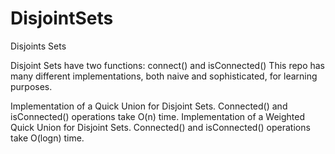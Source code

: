 # DisjointSets
Disjoints Sets

Disjoint Sets have two functions: connect() and isConnected()
This repo has many different implementations, both naive and sophisticated, for learning purposes.

Implementation of a Quick Union for Disjoint Sets. Connected() and isConnected() operations take O(n) time.
Implementation of a Weighted Quick Union for Disjoint Sets. Connected() and isConnected() operations take O(logn) time.

